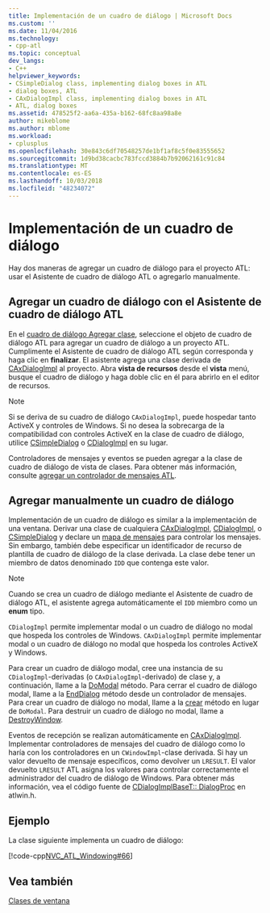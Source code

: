 ```yaml
---
title: Implementación de un cuadro de diálogo | Microsoft Docs
ms.custom: ''
ms.date: 11/04/2016
ms.technology:
- cpp-atl
ms.topic: conceptual
dev_langs:
- C++
helpviewer_keywords:
- CSimpleDialog class, implementing dialog boxes in ATL
- dialog boxes, ATL
- CAxDialogImpl class, implementing dialog boxes in ATL
- ATL, dialog boxes
ms.assetid: 478525f2-aa6a-435a-b162-68fc8aa98a8e
author: mikeblome
ms.author: mblome
ms.workload:
- cplusplus
ms.openlocfilehash: 30e843c6df70548257de1bf1af8c5f0e83555652
ms.sourcegitcommit: 1d9bd38cacbc783fccd3884b7b92062161c91c84
ms.translationtype: MT
ms.contentlocale: es-ES
ms.lasthandoff: 10/03/2018
ms.locfileid: "48234072"
---
```

# <a name="implementing-a-dialog-box"></a>Implementación de un cuadro de diálogo

Hay dos maneras de agregar un cuadro de diálogo para el proyecto ATL: usar el Asistente de cuadro de diálogo ATL o agregarlo manualmente.

## <a name="adding-a-dialog-box-with-the-atl-dialog-wizard"></a>Agregar un cuadro de diálogo con el Asistente de cuadro de diálogo ATL

En el [cuadro de diálogo Agregar clase](../ide/add-class-dialog-box.md), seleccione el objeto de cuadro de diálogo ATL para agregar un cuadro de diálogo a un proyecto ATL. Cumplimente el Asistente de cuadro de diálogo ATL según corresponda y haga clic en **finalizar**. El asistente agrega una clase derivada de [CAxDialogImpl](../atl/reference/caxdialogimpl-class.md) al proyecto. Abra **vista de recursos** desde el **vista** menú, busque el cuadro de diálogo y haga doble clic en él para abrirlo en el editor de recursos.

> [!NOTE]
>  Si se deriva de su cuadro de diálogo `CAxDialogImpl`, puede hospedar tanto ActiveX y controles de Windows. Si no desea la sobrecarga de la compatibilidad con controles ActiveX en la clase de cuadro de diálogo, utilice [CSimpleDialog](../atl/reference/csimpledialog-class.md) o [CDialogImpl](../atl/reference/cdialogimpl-class.md) en su lugar.

Controladores de mensajes y eventos se pueden agregar a la clase de cuadro de diálogo de vista de clases. Para obtener más información, consulte [agregar un controlador de mensajes ATL](../atl/adding-an-atl-message-handler.md).

## <a name="adding-a-dialog-box-manually"></a>Agregar manualmente un cuadro de diálogo

Implementación de un cuadro de diálogo es similar a la implementación de una ventana. Derivar una clase de cualquiera [CAxDialogImpl](../atl/reference/caxdialogimpl-class.md), [CDialogImpl](../atl/reference/cdialogimpl-class.md), o [CSimpleDialog](../atl/reference/csimpledialog-class.md) y declare un [mapa de mensajes](../atl/message-maps-atl.md) para controlar los mensajes. Sin embargo, también debe especificar un identificador de recurso de plantilla de cuadro de diálogo de la clase derivada. La clase debe tener un miembro de datos denominado `IDD` que contenga este valor.

> [!NOTE]
>  Cuando se crea un cuadro de diálogo mediante el Asistente de cuadro de diálogo ATL, el asistente agrega automáticamente el `IDD` miembro como un **enum** tipo.

`CDialogImpl` permite implementar modal o un cuadro de diálogo no modal que hospeda los controles de Windows. `CAxDialogImpl` permite implementar modal o un cuadro de diálogo no modal que hospeda los controles ActiveX y Windows.

Para crear un cuadro de diálogo modal, cree una instancia de su `CDialogImpl`-derivadas (o `CAxDialogImpl`-derivado) de clase y, a continuación, llame a la [DoModal](../atl/reference/cdialogimpl-class.md#domodal) método. Para cerrar el cuadro de diálogo modal, llame a la [EndDialog](../atl/reference/cdialogimpl-class.md#enddialog) método desde un controlador de mensajes. Para crear un cuadro de diálogo no modal, llame a la [crear](../atl/reference/cdialogimpl-class.md#create) método en lugar de `DoModal`. Para destruir un cuadro de diálogo no modal, llame a [DestroyWindow](../atl/reference/cdialogimpl-class.md#destroywindow).

Eventos de recepción se realizan automáticamente en [CAxDialogImpl](../atl/reference/caxdialogimpl-class.md). Implementar controladores de mensajes del cuadro de diálogo como lo haría con los controladores en un `CWindowImpl`-clase derivada. Si hay un valor devuelto de mensaje específicos, como devolver un `LRESULT`. El valor devuelto `LRESULT` ATL asigna los valores para controlar correctamente el administrador del cuadro de diálogo de Windows. Para obtener más información, vea el código fuente de [CDialogImplBaseT:: DialogProc](../atl/reference/cdialogimpl-class.md#dialogproc) en atlwin.h.

## <a name="example"></a>Ejemplo

La clase siguiente implementa un cuadro de diálogo:

[!code-cpp[NVC_ATL_Windowing#66](../atl/codesnippet/cpp/implementing-a-dialog-box_1.h)]

## <a name="see-also"></a>Vea también

[Clases de ventana](../atl/atl-window-classes.md)

